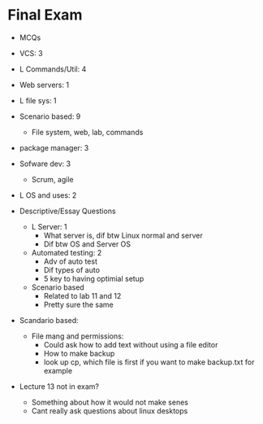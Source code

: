 # Final Exam
* MCQs
* VCS: 3
* L Commands/Util: 4
* Web servers: 1
* L file sys: 1
* Scenario based: 9
  * File system, web, lab, commands
* package manager: 3
* Sofware dev: 3
  * Scrum, agile
* L OS and uses: 2

* Descriptive/Essay Questions
  * L Server: 1
    * What server is, dif btw Linux normal and server
    * Dif btw OS and Server OS
  * Automated testing: 2
    * Adv of auto test
    * Dif types of auto
    * 5 key to having optimial setup
  * Scenario based
    * Related to lab 11 and 12
    * Pretty sure the same
   
* Scandario based:
  * File mang and permissions:
    * Could ask how to add text without using a file editor
    * How to make backup
    * look up cp, which file is first if you want to make backup.txt for example
   
* Lecture 13 not in exam?
  * Something about how it would not make senes
  * Cant really ask questions about linux desktops
